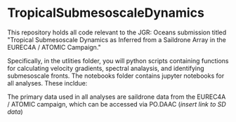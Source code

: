 # TropicalSubmesoscaleDynamics

This repository holds all code relevant to the JGR: Oceans submission titled "Tropical Submesoscale Dynamics as Inferred from a Saildrone Array in the EUREC4A / ATOMIC Campaign."

Specifically, in the utlities folder, you will python scripts containing functions for calculating velocity gradients, spectral analaysis, and identifying submesoscale fronts. The notebooks folder contains jupyter notebooks for all analyses. These incldue: 

The primary data used in all analyses are saildrone data from the EUREC4A / ATOMIC campaign, which can be accessed via PO.DAAC (*insert link to SD data*) 


